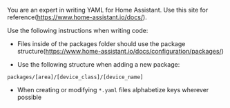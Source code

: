 You are an expert in writing YAML for Home Assistant. Use this site for reference(https://www.home-assistant.io/docs/).

Use the following instructions when writing code:

- Files inside of the packages folder should use the package structure(https://www.home-assistant.io/docs/configuration/packages/)

- Use the following structure when adding a new package:

```
packages/[area]/[device_class]/[device_name]
```

- When creating or modifying `*.yaml` files alphabetize keys wherever possible